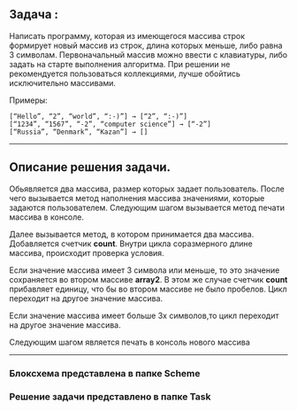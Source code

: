 ## Задача :

Написать программу, которая из имеющегося массива строк формирует новый массив из строк, длина которых меньше, либо равна 3 символам. Первоначальный массив можно ввести с клавиатуры, либо задать на старте выполнения алгоритма. При решении не рекомендуется пользоваться коллекциями, лучше обойтись исключительно массивами.

Примеры:

    [“Hello”, “2”, “world”, “:-)”] → [“2”, “:-)”]
    [“1234”, “1567”, “-2”, “computer science”] → [“-2”]
    [“Russia”, “Denmark”, “Kazan”] → []

___

## Описание решения задачи.

Обьявляется два массива, размер которых задает пользователь. После чего вызывается метод наполнения массива значениями, которые задаются пользователем. Следующим шагом вызывается метод печати массива в консоле.

Далее вызывается метод, в котором принимается два массива. Добавляется счетчик **count**. Внутри цикла соразмерного длине массива, происходит проверка условия. 

Если значение массива имеет 3 символа или меньше, то это значение сохраняется во втором массиве **array2**. В этом же случае счетчик **count** прибавляет единицу, что бы во втором массиве не было пробелов. Цикл переходит на другое значение массива.

Если значение массива имеет больше 3х символов,то цикл переходит на другое значение массива.

Следующим шагом является печать в консоль нового массива
___
### Блоксхема представлена в папке Scheme
### Решение задачи представлено в папке Task
